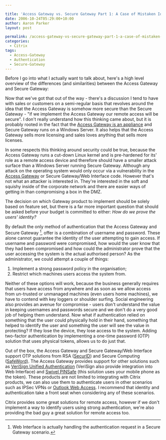 ```yaml
---

title: 'Access Gateway vs. Secure Gateway Part 1: A Case of Mistaken Identity'
date: 2006-10-24T05:29:00+10:00
author: Aaron Parker
layout: post

permalink: /access-gateway-vs-secure-gateway-part-1-a-case-of-mistaken-identity/
categories:
  - Citrix
tags:
  - Access-Gateway
  - Authentication
  - Secure-Gateway
---
```

Before I go into what I actually want to talk about, here's a high level overview of the differences (and similarities) between the Access Gateway and Secure Gateway:

Now that we've got that out of the way - there's a discussion I tend to have with sales or customers on a semi-regular basis that revolves around the idea that the Access Gateway is somehow more secure than the Secure Gateway - "if we implement the Access Gateway our remote access will be secure". I don't really understand how this thinking came about, but it is probably rooted in the fact that the [Access Gateway is an appliance](http://www.brianmadden.com/content/content.asp?ID=558) and Secure Gateway runs on a Windows Server. It also helps that the Access Gateway sells more licensing and sales loves anything that sells more licenses.

In some respects this thinking around security could be true, because the Access Gateway runs a cut-down Linux kernel and is pre-hardened for its' role as a remote access device and therefore should have a smaller attack surface than a Windows Server running Secure Gateway. Although any attack on the operating system would only occur via a vulnerability in the [Access Gateway](http://secunia.com/product/6168/) or Secure Gateway/Web Interface code. However that's not what an attacker is interested in. They're interested in the soft and squishy inside of the corporate network and there are easier ways of getting in than compromising a box in the DMZ.

The decision on which Gateway product to implement should be solely based on feature set, but there is a far more important question that should be asked before your budget is committed to either: _How do we prove the users' identity?_

By default the only method of authentication that the Access Gateway and Secure Gateway [^1], offer is a combination of username and password. These alone cannot guarantee the identity of the user attempting to gain access. If username and password were compromised, how would the user know that they had been compromised and how could the administrator prove that the user accessing the system is the actual authorised person? As the administrator, we could attempt a couple of things:

  1. Implement a strong password policy in the organisation;
  2. Restrict which machines users access the system from.

Neither of these options will work, because the business generally requires that users have access from anywhere and as soon as we allow access from un-trusted or unmanaged machines (even users home machines), we have to contend with key loggers or shoulder surfing. Social engineering also provides an avenue for compromise - users don't understand the value in keeping usernames and passwords secure and we don't do a very good job of helping them understand. Now what if authentication relied on something that the user could physically hold in their hand, something that helped to identify the user and something the user will see the value in protecting? If they lose the device, they lose access to the system. Adding two-factor authentication by implementing a one-time password (OTP) solution that uses physical tokens, allows us to do just that.

Out of the box, the Access Gateway and Secure Gateway/Web Interface support OTP solutions from RSA ([SecurID](http://www.rsasecurity.com/node.asp?id=1156)) and Secure Computing ([SafeWord)](http://www.securecomputing.com/index.cfm?skey=21). The Access Gateway provides support for other solutions such as [VeriSign Unified Authentication](http://www.verisign.com/products-services/security-services/unified-authentication/index.html) (VeriSign also provide integration into Web Interface) and [Swivel PINSafe](http://www.swivelsecure.com/?page=principlesofpinsafe) (this solution uses your mobile phone as the token). These products are not limited to integrating with Citrix products, we can also use them to authenticate users in other scenarios such as IPSec VPNs or [Outlook Web Access]({{site.baseurl}}/isa-server/strengthening-owa-authentication-with-isa-2006-and-rsa-securid). I recommend that identity and authentication take a front seat when considering any of these scenarios.

Citrix provides some great solutions for remote access, however if we don't implement a way to identify users using strong authentication, we're also providing the bad guy a great solution for remote access too.

[^1]: Web Interface is actually handling the authentication request in a Secure Gateway scenario.
